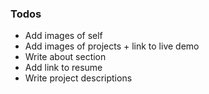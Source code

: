### Todos

-   Add images of self
-   Add images of projects + link to live demo
-   Write about section
-   Add link to resume
-   Write project descriptions
